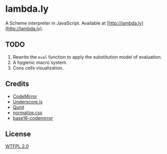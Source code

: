 lambda.ly
=========
A Scheme interpreter in JavaScript. Available at [http://lambda.ly](http://lambda.ly).

## TODO
1. Rewrite the `eval` function to apply the substitution model of evaluation.
2. A hygienic macro system.
3. Cons cells visualization.

## Credits
- [CodeMirror](http://codemirror.net/)
- [Underscore.js](http://underscorejs.org/)
- [Qunit](http://qunitjs.com/)
- [normalize.css](http://necolas.github.io/normalize.css/)
- [base16-codemirror](https://github.com/idleberg/base16-codemirror)

## License
[WTFPL 2.0](http://www.wtfpl.net/)
